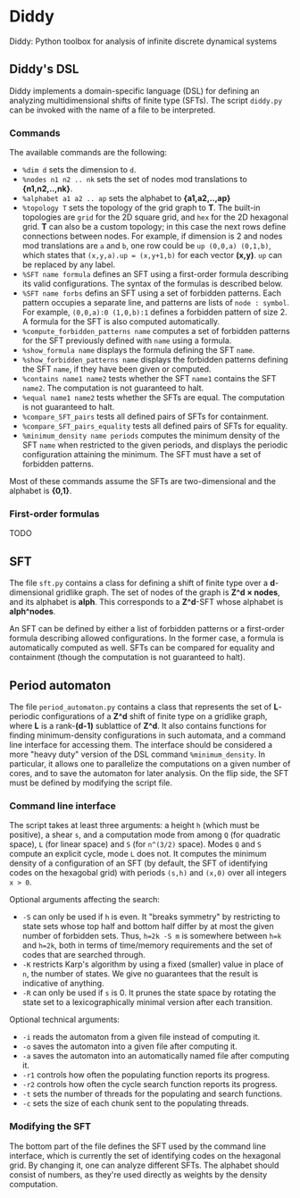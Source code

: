 # Diddy
Diddy: Python toolbox for analysis of infinite discrete dynamical systems

## Diddy's DSL

Diddy implements a domain-specific language (DSL) for defining an analyzing multidimensional shifts of finite type (SFTs).
The script `diddy.py` can be invoked with the name of a file to be interpreted.

### Commands

The available commands are the following:

* `%dim d` sets the dimension to `d`.
* `%nodes n1 n2 .. nk` sets the set of nodes mod translations to **{n1,n2,..,nk}**.
* `%alphabet a1 a2 .. ap` sets the alphabet to **{a1,a2,..,ap}**
* `%topology T` sets the topology of the grid graph to **T**. The built-in topologies are `grid` for the 2D square grid, and `hex` for the 2D hexagonal grid. **T** can also be a custom topology; in this case the next rows define connections between nodes. For example, if dimension is 2 and nodes mod translations are `a` and `b`, one row could be `up (0,0,a) (0,1,b)`, which states that `(x,y,a).up = (x,y+1,b)` for each vector **(x,y)**. `up` can be replaced by any label.
* `%SFT name formula` defines an SFT using a first-order formula describing its valid configurations. The syntax of the formulas is described below.
* `%SFT name forbs` defins an SFT using a set of forbidden patterns. Each pattern occupies a separate line, and patterns are lists of `node : symbol`. For example, `(0,0,a):0 (1,0,b):1` defines a forbidden pattern of size 2. A formula for the SFT is also computed automatically.
* `%compute_forbidden_patterns name` computes a set of forbidden patterns for the SFT previously defined with `name` using a formula.
* `%show_formula name` displays the formula defining the SFT `name`.
* `%show_forbidden_patterns name` displays the forbidden patterns defining the SFT `name`, if they have been given or computed.
* `%contains name1 name2` tests whether the SFT `name1` contains the SFT `name2`. The computation is not guaranteed to halt.
* `%equal name1 name2` tests whether the SFTs are equal. The computation is not guaranteed to halt.
* `%compare_SFT_pairs` tests all defined pairs of SFTs for containment.
* `%compare_SFT_pairs_equality` tests all defined pairs of SFTs for equality.
* `%minimum_density name periods` computes the minimum density of the SFT `name` when restricted to the given periods, and displays the periodic configuration attaining the minimum. The SFT must have a set of forbidden patterns.

Most of these commands assume the SFTs are two-dimensional and the alphabet is **{0,1}**.

### First-order formulas

TODO

## SFT

The file `sft.py` contains a class for defining a shift of finite type over a **d**-dimensional gridlike graph.
The set of nodes of the graph is **Z^d × nodes**, and its alphabet is **alph**.
This corresponds to a **Z^d**-SFT whose alphabet is **alph^nodes**.

An SFT can be defined by either a list of forbidden patterns or a first-order formula describing allowed configurations.
In the former case, a formula is automatically computed as well.
SFTs can be compared for equality and containment (though the computation is not guaranteed to halt).

## Period automaton

The file `period_automaton.py` contains a class that represents the set of **L**-periodic configurations of a **Z^d** shift of finite type on a gridlike graph, where **L** is a rank-**(d-1)** sublattice of **Z^d**.
It also contains functions for finding minimum-density configurations in such automata, and a command line interface for accessing them.
The interface should be considered a more "heavy duty" version of the DSL command `%minimum_density`.
In particular, it allows one to parallelize the computations on a given number of cores, and to save the automaton for later analysis.
On the flip side, the SFT must be defined by modifying the script file.

### Command line interface

The script takes at least three arguments: a height `h` (which must be positive), a shear `s`, and a computation mode from among `Q` (for quadratic space), `L` (for linear space) and `S` (for `n^(3/2)` space).
Modes `Q` and `S` compute an explicit cycle, mode `L` does not.
It computes the minimum density of a configuration of an SFT (by default, the SFT of identifying codes on the hexagobal grid) with periods `(s,h)` and `(x,0)` over all integers `x > 0`.

Optional arguments affecting the search:
- `-S` can only be used if `h` is even. It "breaks symmetry" by restricting to state sets whose top half and bottom half differ by at most the given number of forbidden sets. Thus, `h=2k -S m` is somewhere between `h=k` and `h=2k`, both in terms of time/memory requirements and the set of codes that are searched through.
- `-K` restricts Karp's algorithm by using a fixed (smaller) value in place of `n`, the number of states. We give no guarantees that the result is indicative of anything.
- `-R` can only be used if  `s` is 0. It prunes the state space by rotating the state set to a lexicographically minimal version after each transition.

Optional technical arguments:
- `-i` reads the automaton from a given file instead of computing it.
- `-o` saves the automaton into a given file after computing it.
- `-a` saves the automaton into an automatically named file after computing it.
- `-r1` controls how often the populating function reports its progress.
- `-r2` controls how often the cycle search function reports its progress.
- `-t` sets the number of threads for the populating and search functions.
- `-c` sets the size of each chunk sent to the populating threads.

### Modifying the SFT

The bottom part of the file defines the SFT used by the command line interface, which is currently the set of identifying codes on the hexagonal grid.
By changing it, one can analyze different SFTs.
The alphabet should consist of numbers, as they're used directly as weights by the density computation.
